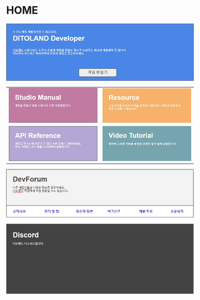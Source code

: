 # HOME

[![](.gitbook/assets/20210316_142454.jpg)](https://rdevelop.ditoland.co.kr/GameManage/CG)

|  |  |
| :--- | :--- |
| [![](.gitbook/assets/20210316_142705.jpg) ](studio-manual.md) | [![](.gitbook/assets/20210316_142830.jpg) ](resources.md) |
| [![](.gitbook/assets/20210317_164709.jpg) ](api-reference/) | [![](.gitbook/assets/20210316_152740.jpg) ](tutorial/) |

[![](.gitbook/assets/20210317_163244.jpg)](dev-forum.md)

[![](.gitbook/assets/20210317_145308.jpg)](https://discord.com/invite/BxXM4JA)

